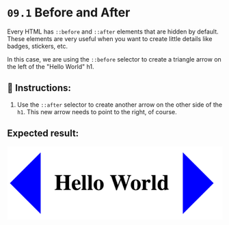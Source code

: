 # `09.1` Before and After

Every HTML has `::before` and `::after` elements that are hidden by default. These elements are very useful when you want to create little details like badges, stickers, etc.

In this case, we are using the `::before` selector to create a triangle arrow on the left of the "Hello World" h1.

## 📝 Instructions:

1. Use the `::after` selector to create another arrow on the other side of the `h1`. This new arrow needs to point to the right, of course.

## Expected result:

![Before and After](../../.learn/assets/BKz8ozg.png?raw=true)
